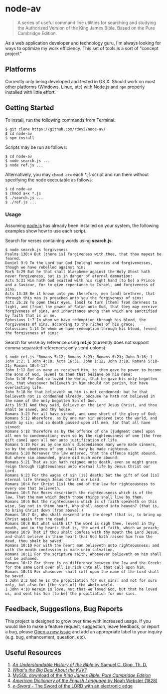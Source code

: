 # node-av
> A series of useful command line utilities for searching and studying the Authorized Version of the King James Bible. Based on the Pure Cambridge Edition.

As a web application developer and technology guru, I'm always looking for ways to optimize my work efficiency. This set of tools is a sort of "concept project" 

## Platforms
Currently only being developed and tested in OS X. Should work on most other platforms (Windows, Linux, etc) with Node.js and `npm` properly installed with little effort.

## Getting Started
To install, run the following commands from Terminal:
````
$ git clone https://github.com/rdev5/node-av/
$ cd node-av
$ npm install
````

Scripts may be run as follows:
````
$ cd node-av
$ node search.js ...
$ node ref.js ...
````

Alternatively, you may `chmod a+x` each *.js script and run them without specifying the node executable as follows:
````
$ cd node-av
$ chmod a+x *.js
$ ./search.js ...
$ ./ref.js ...
````

### Usage
Assuming [node.js](http://nodejs.org/download/) has already been installed on your system, the following examples show how to use each script.

Search for verses containing words using **search.js**:
````
$ node search.js forgiveness
Psalms 130:4 But [there is] forgiveness with thee, that thou mayest be feared.
Daniel 9:9 To the Lord our God [belong] mercies and forgivenesses, though we have rebelled against him;
Mark 3:29 But he that shall blaspheme against the Holy Ghost hath never forgiveness, but is in danger of eternal damnation:
Acts 5:31 Him hath God exalted with his right hand [to be] a Prince and a Saviour, for to give repentance to Israel, and forgiveness of sins.
Acts 13:38 Be it known unto you therefore, men [and] brethren, that through this man is preached unto you the forgiveness of sins:
Acts 26:18 To open their eyes, [and] to turn [them] from darkness to light, and [from] the power of Satan unto God, that they may receive forgiveness of sins, and inheritance among them which are sanctified by faith that is in me.
Ephesians 1:7 In whom we have redemption through his blood, the forgiveness of sins, according to the riches of his grace;
Colossians 1:14 In whom we have redemption through his blood, [even] the forgiveness of sins:
````

Search for verse by reference using **ref.js** (currently does not support comma separated references; only semi-colons):
````
$ node ref.js 'Romans 5:12; Romans 3:23; Romans 6:23; John 3:16; 1 John 2:2; 1 John 4:10; Acts 16:31; John 1:12; John 3:18; Romans 5:18-21; Romans 10:4-13'
John 1:12 But as many as received him, to them gave he power to become the sons of God, [even] to them that believe on his name:
John 3:16 For God so loved the world, that he gave his only begotten Son, that whosoever believeth in him should not perish, but have everlasting life.
John 3:18 He that believeth on him is not condemned: but he that believeth not is condemned already, because he hath not believed in the name of the only begotten Son of God.
Acts 16:31 And they said, Believe on the Lord Jesus Christ, and thou shalt be saved, and thy house.
Romans 3:23 For all have sinned, and come short of the glory of God;
Romans 5:12 Wherefore, as by one man sin entered into the world, and death by sin; and so death passed upon all men, for that all have sinned:
Romans 5:18 Therefore as by the offence of one [judgment came] upon all men to condemnation; even so by the righteousness of one [the free gift came] upon all men unto justification of life.
Romans 5:19 For as by one man's disobedience many were made sinners, so by the obedience of one shall many be made righteous.
Romans 5:20 Moreover the law entered, that the offence might abound. But where sin abounded, grace did much more abound:
Romans 5:21 That as sin hath reigned unto death, even so might grace reign through righteousness unto eternal life by Jesus Christ our Lord.
Romans 6:23 For the wages of sin [is] death; but the gift of God [is] eternal life through Jesus Christ our Lord.
Romans 10:4 For Christ [is] the end of the law for righteousness to every one that believeth.
Romans 10:5 For Moses describeth the righteousness which is of the law, That the man which doeth those things shall live by them.
Romans 10:6 But the righteousness which is of faith speaketh on this wise, Say not in thine heart, Who shall ascend into heaven? (that is, to bring Christ down [from above]:)
Romans 10:7 Or, Who shall descend into the deep? (that is, to bring up Christ again from the dead.)
Romans 10:8 But what saith it? The word is nigh thee, [even] in thy mouth, and in thy heart: that is, the word of faith, which we preach;
Romans 10:9 That if thou shalt confess with thy mouth the Lord Jesus, and shalt believe in thine heart that God hath raised him from the dead, thou shalt be saved.
Romans 10:10 For with the heart man believeth unto righteousness; and with the mouth confession is made unto salvation.
Romans 10:11 For the scripture saith, Whosoever believeth on him shall not be ashamed.
Romans 10:12 For there is no difference between the Jew and the Greek: for the same Lord over all is rich unto all that call upon him.
Romans 10:13 For whosoever shall call upon the name of the Lord shall be saved.
1 John 2:2 And he is the propitiation for our sins: and not for ours only, but also for [the sins of] the whole world.
1 John 4:10 Herein is love, not that we loved God, but that he loved us, and sent his Son [to be] the propitiation for our sins.
````

## Feedback, Suggestions, Bug Reports
This project is designed to grow over time with increased usage. If you would like to make a feature request, suggestion, leave feedback, or report a bug, please [Open a new issue](https://github.com/rdev5/node-av/issues/new) and add an appropriate label to your inquiry (e.g. bug, enhancement, question, etc).

## Useful Resources
1. [*An Understandable History of the Bible* by Samuel C. Gipp, Th. D.](http://samgipp.com/historybook/)
2. [*What's the Big Deal About the KJV?*](http://bigdealkjv.com/)
3. [MySQL download of the *King James Bible: Pure Cambridge Edition*](http://www.bibleprotector.com/)
4. [*American Dictionary of the English Language* by Noah Webster (1828)](http://webstersdictionary1828.com/)
5. [*e-Sword* - The Sword of the LORD with an electronic edge](http://e-sword.net/)
